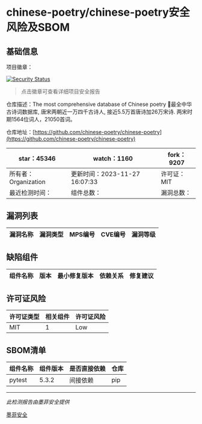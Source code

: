 # chinese-poetry/chinese-poetry安全风险及SBOM

## 基础信息

项目徽章：

[![Security Status](https://www.murphysec.com/platform3/v31/badge/1730305948211171328.svg)](https://www.murphysec.com/console/report/1712183919016460288/1730305948211171328)

> 点击徽章可查看详细项目安全报告

仓库描述：The most comprehensive database of Chinese poetry 🧶最全中华古诗词数据库,  唐宋两朝近一万四千古诗人,  接近5.5万首唐诗加26万宋诗.  两宋时期1564位词人，21050首词。

仓库地址：[https://github.com/chinese-poetry/chinese-poetry](https://github.com/chinese-poetry/chinese-poetry)

| star：45346 | watch：1160 | fork：9207 |
| ----------- | -------------- | ------------ |
| 所有者：Organization | 更新时间：2023-11-27 16:07:33 | 许可证：MIT |
| 最近检测时间： | 组件总数： | 漏洞总数： |




## 漏洞列表

| 漏洞名称 | 漏洞类型 | MPS编号 | CVE编号 | 漏洞等级 |
| ------- | ------ | ------- | ------ | ----- |





## 缺陷组件

| 组件名称 | 版本 | 最小修复版本 | 依赖关系 | 修复建议 |
| -------- | ---- | ------------ | -------- | -------- |





## 许可证风险

| 许可证类型 | 相关组件 | 许可证风险 |
| ---------- | -------- | ---------- |
|MIT|1|Low|




## SBOM清单

| 组件名称 | 组件版本 | 是否直接依赖 | 仓库 |
| -------- | -------- | ------------ | ---- |
|pytest|5.3.2|间接依赖|pip|


------

*此检测报告由墨菲安全提供*

[墨菲安全](www.murphysec.com)